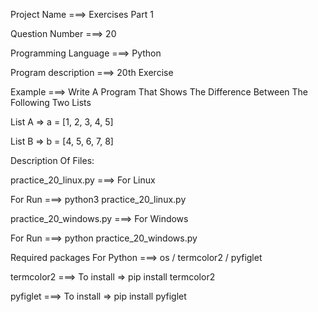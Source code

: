 Project Name ===> Exercises Part 1

Question Number ===> 20

Programming Language ===> Python

Program description ===> 20th Exercise

Example ===> Write A Program That Shows The Difference Between The Following Two Lists

List A => a = [1, 2, 3, 4, 5]

List B => b = [4, 5, 6, 7, 8]

Description Of Files:

practice_20_linux.py ===> For Linux 

For Run ===> python3 practice_20_linux.py

practice_20_windows.py ===> For Windows

For Run ===> python practice_20_windows.py

Required packages For Python ===> os / termcolor2 / pyfiglet

termcolor2 ===> To install => pip install termcolor2

pyfiglet ===> To install => pip install pyfiglet